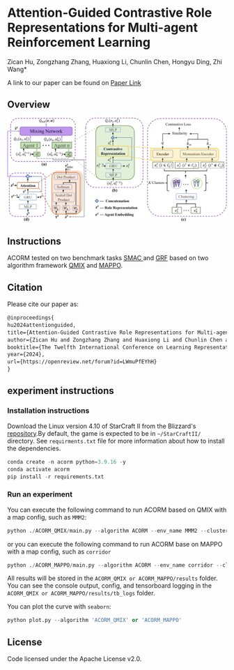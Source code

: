 # **Attention-Guided Contrastive Role Representations for Multi-agent Reinforcement Learning**

Zican Hu, Zongzhang Zhang, Huaxiong Li, Chunlin Chen, Hongyu Ding, Zhi Wang*

A link to our paper can be found on [Paper Link](https://openreview.net/forum?id=LWmuPfEYhH)

## **Overview**

![ACORM_QMIX](./ACORM_QMIX.jpg)

## **Instructions**

ACORM tested on two benchmark tasks [SMAC ](https://github.com/oxwhirl/smac) and [GRF](https://github.com/google-research/football) based on two algorithm framework [QMIX](https://arxiv.org/abs/1803.11485) and [MAPPO](https://arxiv.org/abs/2103.01955).

## **Citation**

Please cite our paper as:
```tex
@inproceedings{
hu2024attentionguided,
title={Attention-Guided Contrastive Role Representations for Multi-agent Reinforcement Learning},
author={Zican Hu and Zongzhang Zhang and Huaxiong Li and Chunlin Chen and Hongyu Ding and Zhi Wang},
booktitle={The Twelfth International Conference on Learning Representations},
year={2024},
url={https://openreview.net/forum?id=LWmuPfEYhH}
}
```

## **experiment instructions**

### **Installation instructions**
Download the Linux version 4.10 of StarCraft II from the Blizzard's [repository](https://github.com/Blizzard/s2client-proto#downloads).By default, the game is expected to be in `~/StarCraftII/` directory. 
See `requirments.txt` file for more information about how to install the dependencies.
```python
conda create -n acorm python=3.9.16 -y
conda activate acorm
pip install -r requirements.txt
```

### Run an experiment

You can execute the following command to run ACORM based on QMIX with a map config, such as `MMM2`:

```python
python ./ACORM_QMIX/main.py --algorithm ACORM --env_name MMM2 --cluster_num 3 --max_train_steps 3050000
```
or you can execute the following command to run ACORM base on MAPPO with a map config, such as `corridor`

```python
python ./ACORM_MAPPO/main.py --algorithm ACORM --env_name corridor --cluster_num 3 --max_train_steps 5050000
```

All results will be stored in the `ACORM_QMIX or ACORM_MAPPO/results` folder. You can see the console output, config, and tensorboard logging in the `ACORM_QMIX or ACORM_MAPPO/results/tb_logs` folder.

You can plot the curve with `seaborn`:

```python
python plot.py --algorithm 'ACORM_QMIX' or 'ACORM_MAPPO'
```

## License

Code licensed under the Apache License v2.0.

